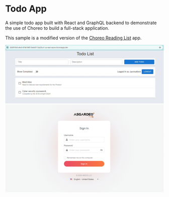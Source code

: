 # Todo App

A simple todo app built with React and GraphQL backend to demonstrate the use of Choreo to build a full-stack application.

This sample is a modified version of the [Choreo Reading List](https://github.com/wso2/choreo-examples/tree/main/cloud-native-app-developer) app.

<img src="https://github.com/JayanaGunaweera01/wso2-code-challenge/blob/main/image.png"  width="1000">



<img src="https://github.com/JayanaGunaweera01/wso2-code-challenge/blob/main/image1.png"  width="1000">
